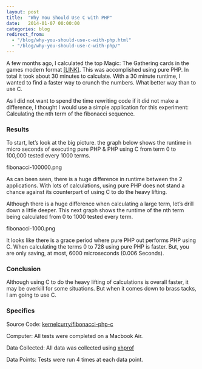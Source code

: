 ```yaml
---
layout: post
title:  "Why You Should Use C with PHP"
date:   2014-01-07 00:00:00
categories: blog
redirect_from:
  - "/blog/why-you-should-use-c-with-php.html"
  - "/blog/why-you-should-use-c-with-php/"
---
```


A few months ago, I calculated the top Magic: The Gathering cards in the games modern format [[LINK]](http://leve.rs/?utm_source=kernelcurry&utm_medium=referral&utm_campaign=using+historical+data+to+rank+the+top+magic+the+gathering+cards&utm_term=blog). This was accomplished using pure PHP. In total it took about 30 minutes to calculate. With a 30 minute runtime, I wanted to find a faster way to crunch the numbers. What better way than to use C.

As I did not want to spend the time rewriting code if it did not make a difference, I thought I would use a simple application for this experiment: Calculating the nth term of the fibonacci sequence.

### Results
To start, let’s look at the big picture. the graph below shows the runtime in micro seconds of executing pure PHP & PHP using C from term 0 to 100,000 tested every 1000 terms.

fibonacci-100000.png

As can been seen, there is a huge difference in runtime between the 2 applications. With lots of calculations, using pure PHP does not stand a chance against its counterpart of using C to do the heavy lifting.

Although there is a huge difference when calculating a large term, let’s drill down a little deeper. This next graph shows the runtime of the nth term being calculated from 0 to 1000 tested every term.

fibonacci-1000.png

It looks like there is a grace period where pure PHP out performs PHP using C. When calculating the terms 0 to 728 using pure PHP is faster. But, you are only saving, at most, 6000 microseconds (0.006 Seconds).

### Conclusion
Although using C to do the heavy lifting of calculations is overall faster, it may be overkill for some situations. But when it comes down to brass tacks, I am going to use C.

### Specifics
Source Code: [kernelcurry/fibonacci-php-c](https://github.com/kernelcurry/fibonacci-php-c)

Computer: All tests were completed on a Macbook Air.

Data Collected: All data was collected using [xhprof](https://github.com/facebook/xhprof)

Data Points: Tests were run 4 times at each data point.